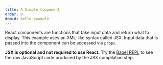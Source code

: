 ```yaml
---
title: A Simple Component
order: 0
domid: hello-example
---
```


React components are functions that take input data and return what to display. This example uses an XML-like syntax called JSX. Input data that is passed into the component can be accessed via `props`.

**JSX is optional and not required to use React.** Try the [Babel REPL](babel://es5-syntax-example) to see the raw JavaScript code produced by the JSX compilation step.

